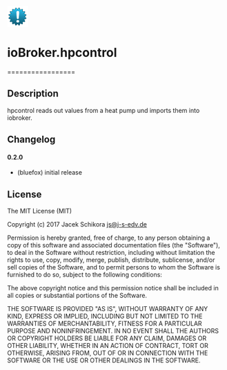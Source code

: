 ![Logo](admin/hpcontrol.png)
# ioBroker.hpcontrol
=================
## Description
hpcontrol reads out values from a heat pump und imports them into iobroker.  

## Changelog

#### 0.2.0
* (bluefox) initial release

## License
The MIT License (MIT)

Copyright (c) 2017 Jacek Schikora <js@j-s-edv.de>

Permission is hereby granted, free of charge, to any person obtaining a copy
of this software and associated documentation files (the "Software"), to deal
in the Software without restriction, including without limitation the rights
to use, copy, modify, merge, publish, distribute, sublicense, and/or sell
copies of the Software, and to permit persons to whom the Software is
furnished to do so, subject to the following conditions:

The above copyright notice and this permission notice shall be included in
all copies or substantial portions of the Software.

THE SOFTWARE IS PROVIDED "AS IS", WITHOUT WARRANTY OF ANY KIND, EXPRESS OR
IMPLIED, INCLUDING BUT NOT LIMITED TO THE WARRANTIES OF MERCHANTABILITY,
FITNESS FOR A PARTICULAR PURPOSE AND NONINFRINGEMENT. IN NO EVENT SHALL THE
AUTHORS OR COPYRIGHT HOLDERS BE LIABLE FOR ANY CLAIM, DAMAGES OR OTHER
LIABILITY, WHETHER IN AN ACTION OF CONTRACT, TORT OR OTHERWISE, ARISING FROM,
OUT OF OR IN CONNECTION WITH THE SOFTWARE OR THE USE OR OTHER DEALINGS IN
THE SOFTWARE.
